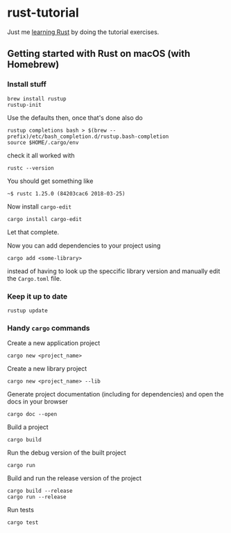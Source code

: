 # rust-tutorial

Just me [learning Rust](https://doc.rust-lang.org) by doing the tutorial exercises.

## Getting started with Rust on macOS (with Homebrew)

### Install stuff

    brew install rustup
    rustup-init

Use the defaults then, once that's done also do

    rustup completions bash > $(brew --prefix)/etc/bash_completion.d/rustup.bash-completion
    source $HOME/.cargo/env

check it all worked with

    rustc --version

You should get something like

    ~$ rustc 1.25.0 (84203cac6 2018-03-25)

Now install `cargo-edit`

    cargo install cargo-edit

Let that complete.

Now you can add dependencies to your project using

    cargo add <some-library>

instead of having to look up the speccific library version and manually edit the `Cargo.toml` file.

### Keep it up to date

    rustup update

### Handy `cargo` commands

Create a new application project

    cargo new <project_name>

Create a new library project

    cargo new <project_name> --lib

Generate project documentation (including for dependencies) and open the docs in your browser

    cargo doc --open

Build a project

    cargo build

Run the debug version of the built project

    cargo run

Build and run the release version of the project

    cargo build --release
    cargo run --release

Run tests

    cargo test
